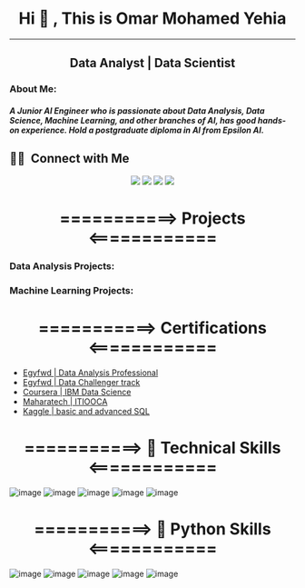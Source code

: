   # <div align="center"> Hi 👋 , This is Omar Mohamed Yehia
_________________________________________________________________________________________________________________________________________________________________________
 ## <div align="center"> Data Analyst | Data Scientist 

### About Me:
##### A Junior AI Engineer who is passionate about Data Analysis, Data Science, Machine Learning, and other branches of AI, has good hands-on experience. Hold a postgraduate diploma in AI from Epsilon AI.
  
## 🤝🏻 &nbsp;Connect with Me
<p align="center">
<a href="https://www.kaggle.com/omarmohamedyehia"><img src="https://img.shields.io/badge/-Omar-0077B5?style=flat&logo=kaggle&logoColor=white"/></a>
<a href="https://www.linkedin.com/in/omar-mohamed-yehia-70744a117/"><img src="https://img.shields.io/badge/-Omar M.yehia-0077B5?style=flat&logo=Linkedin&logoColor=white"/></a>
<a href="mailto:omaryehia012@gmail.com"><img src="https://img.shields.io/badge/-omaryehia012@gmail.com-D14836?style=flat&logo=Gmail&logoColor=white"/></a>
<a href="https://www.facebook.com/profile.php?id=100004263499303"><img src="https://img.shields.io/badge/-@omaryehia-1877F2?style=flat&logo=Facebook&logoColor=white"/></a>  

# <div align="center"> ===========> Projects <============

### Data Analysis Projects:

### Machine Learning Projects:

# <div align="center"> ===========> Certifications <============
+ [Egyfwd | Data Analysis Professional](https://github.com/omaryehia012/Certifications/blob/main/Egyfwd/Data%20Analysis%20Professional.png)
+ [Egyfwd | Data Challenger track](https://github.com/omaryehia012/Certifications/blob/main/Egyfwd/Data%20Challenger%20Track.png)                                                 
+ [Coursera | IBM Data Science](https://github.com/omaryehia012/Certifications/tree/main/IBM%20Data%20Science)
+ [Maharatech | ITIOOCA](https://github.com/omaryehia012/Certifications/tree/main/ITI)
+ [Kaggle | basic and advanced SQL](https://github.com/omaryehia012/Certifications/tree/main/Kaggle)                                                      
                                                      
# <div align="center"> ===========> 🔧 Technical Skills <============
![image](https://user-images.githubusercontent.com/93586279/156890037-ade4ff0a-ad2c-463b-bc00-c55bdfa91092.png)
![image](https://user-images.githubusercontent.com/93586279/156890200-7cc23243-3cfd-4b77-821b-5061fdbcb0f0.png)
![image](https://user-images.githubusercontent.com/93586279/156890299-e3e836d8-cfc5-4e0a-b491-1915193d3368.png)
![image](https://user-images.githubusercontent.com/93586279/156890477-31684ba7-7dbf-4d16-8ea0-e9accd165d95.png)
![image](https://user-images.githubusercontent.com/93586279/156890508-0099db3c-e6bb-43de-9e8e-aaa5f9cd191f.png)

# <div align="center"> ===========> 🔧 Python Skills <============
![image](https://user-images.githubusercontent.com/93586279/156888305-f296abb7-e96c-4318-9242-079baabac340.png)
![image](https://user-images.githubusercontent.com/93586279/156888331-ea6bdf6e-23b7-42ad-a46e-fdd82f6fa588.png)
![image](https://user-images.githubusercontent.com/93586279/156888350-90eae792-c515-486f-aebc-4f0b99c9352a.png)
![image](https://user-images.githubusercontent.com/93586279/156888154-8b37e43a-cdd3-47db-8f46-cbc8eec99507.png)
![image](https://user-images.githubusercontent.com/93586279/156888222-f37354d0-02e9-496a-a00e-22a98e54b48a.png)
    
